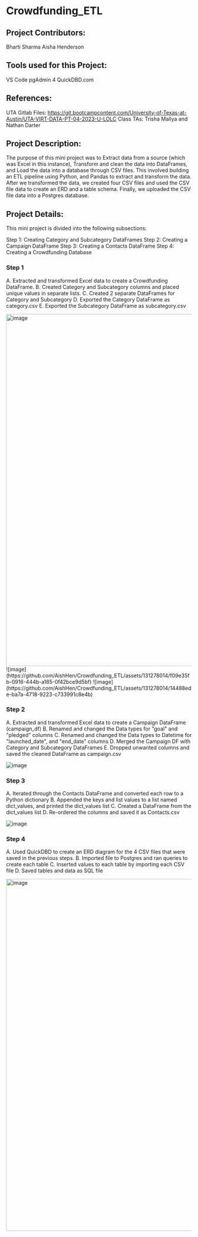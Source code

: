 # Crowdfunding_ETL

## Project Contributors:
  Bharti Sharma
  Aisha Henderson 

## Tools used for this Project:
  VS Code
  pgAdmin 4
  QuickDBD.com

## References:
UTA Gitlab Files: https://git.bootcampcontent.com/University-of-Texas-at-Austin/UTA-VIRT-DATA-PT-04-2023-U-LOLC
Class TAs: Trisha Mallya and Nathan Darter

## Project Description:

The purpose of this mini project was to Extract data from a source (which was Excel in this instance), Transform and clean the data into DataFrames, and Load the data into a database through CSV files. This involved building an ETL pipeline using Python, and Pandas to extract and transform the data. After we transformed the data, we created four CSV files and used the CSV file data to create an ERD and a table schema. Finally, we uploaded the CSV file data into a Postgres database. 

## Project Details:

This mini project is divided into the following subsections:

Step 1: Creating Category and Subcategory DataFrames
Step 2: Creating a Campaign DataFrame
Step 3: Creating a Contacts DataFrame
Step 4: Creating a Crowdfunding Database

### Step 1
A. Extracted and transformed Excel data to create a Crowdfunding DataFrame.
B. Created Category and Subcategory columns and placed unique values in separate lists. 
C. Created 2 separate DataFrames for Category and Subcategory
D. Exported the Category DataFrame as category.csv
E. Exported the Subcategory DataFrame as subcategory.csv

<img width="953" alt="image" src="https://github.com/AishHen/Crowdfunding_ETL/assets/131278014/9c5d49cb-b255-4205-adbd-92c498f866f0">
![image](https://github.com/AishHen/Crowdfunding_ETL/assets/131278014/f09e35fb-0916-444b-a185-0f42bce9d5bf)
![image](https://github.com/AishHen/Crowdfunding_ETL/assets/131278014/14488ede-ba7a-4718-9223-c733991c8e4b)


### Step 2
A. Extracted and transformed Excel data to create a Campaign DataFrame (campaign_df)
B. Renamed and changed the Data types for "goal" and "pledged" columns 
C. Renamed and changed the Data types to Datetime for "launched_date", and "end_date" columns 
D. Merged the Campaign DF with Category and Subcategory DataFrames
E. Dropped unwanted columns and saved the cleaned DataFrame as campaign.csv

![image](https://github.com/AishHen/Crowdfunding_ETL/assets/131278014/f1b6c424-f58c-4297-a2c4-406947dcc8b0)


### Step 3
A. Iterated through the Contacts DataFrame and converted each row to a Python dictionary
B. Appended the keys and list values to a list named dict_values, and printed the dict_values list
C. Created a DataFrame from the dict_values list
D. Re-ordered the columns and saved it as Contacts.csv

![image](https://github.com/AishHen/Crowdfunding_ETL/assets/131278014/c3b6307b-dd9d-481d-a725-238abfc19edd)


### Step 4
A. Used QuickDBD to create an ERD diagram for the 4 CSV files that were saved in the previous steps.
B. Imported file to Postgres and ran queries to create each table
C. Inserted values to each table by importing each CSV file
D. Saved tables and data as SQL file
  
<img width="953" alt="image" src="https://github.com/AishHen/Crowdfunding_ETL/assets/131278014/2a4be4b1-b642-4956-98be-7ab2986f50bb">
